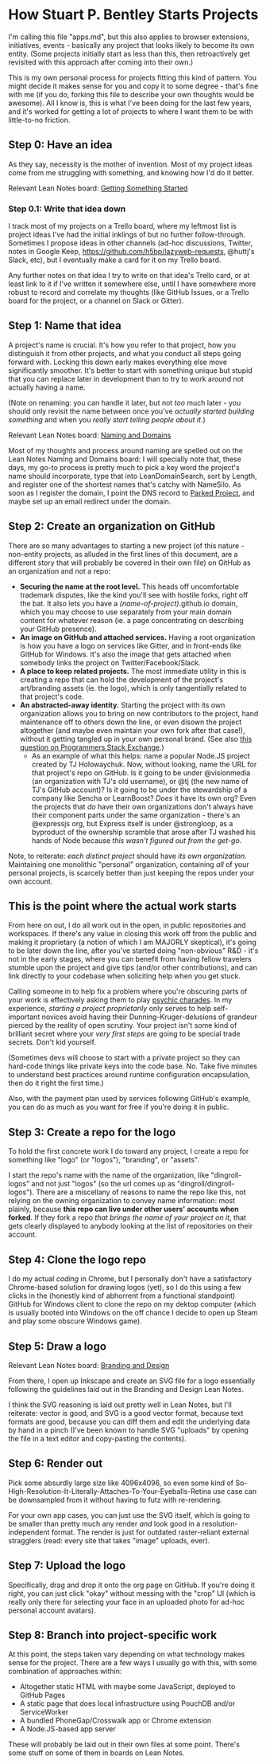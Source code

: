 # How Stuart P. Bentley Starts Projects

I'm calling this file "apps.md", but this also applies to browser extensions, initiatives, events - basically any project that looks likely to become its own entity. (Some projects initially start as less than this, then retroactively get revisited with this approach after coming into their own.)

This is my own personal process for projects fitting this kind of pattern. You might decide it makes sense for you and copy it to some degree - that's fine with me (if you do, forking this file to describe your own thoughts would be awesome). All I know is, this is what I've been doing for the last few years, and it's worked for getting a lot of projects to where I want them to be with little-to-no friction.

## Step 0: Have an idea

As they say, necessity is the mother of invention. Most of my project ideas come from me struggling with something, and knowing how I'd do it better.

Relevant Lean Notes board: [Getting Something Started](https://trello.com/b/4qIwFkHD/getting-something-started)

### Step 0.1: Write that idea down

I track most of my projects on a Trello board, where my leftmost list is project ideas I've had the initial inklings of but no further follow-through. Sometimes I propose ideas in other channels (ad-hoc discussions, Twitter, notes in Google Keep, https://github.com/h5bp/lazyweb-requests, @huttj's Slack, etc), but I eventually make a card for it on my Trello board.

Any further notes on that idea I try to write on that idea's Trello card, or at least link to it if I've written it somewhere else, until I have somewhere more robust to record and correlate my thoughts (like GitHub Issues, or a Trello board for the project, or a channel on Slack or Gitter).

## Step 1: Name that idea

A project's name is crucial. It's how you refer to that project, how you distinguish it from other projects, and what you conduct all steps going forward with. Locking this down early makes everything else move significantly smoother. It's better to start with something unique but stupid that you can replace later in development than to try to work around not actually having a name.

(Note on renaming: you can handle it later, but not *too* much later - you should only revisit the name between once you've *actually started building something* and when you *really start telling people about it*.)

Relevant Lean Notes board: [Naming and Domains](https://trello.com/b/TekvQe5x/naming-and-domains)

Most of my thoughts and process around naming are spelled out on the Lean Notes Naming and Domains board: I will specially note that, these days, my go-to process is pretty much to pick a key word the project's name should incorporate, type that into LeanDomainSearch, sort by Length, and register one of the shortest names that's catchy with NameSilo. As soon as I register the domain, I point the DNS record to [Parked Project](https://www.parkedproject.com), and maybe set up an email redirect under the domain.

## Step 2: Create an organization on GitHub

There are so many advantages to starting a new project (of this nature - non-entity projects, as alluded in the first lines of this document, are a different story that will probably be covered in their own file) on GitHub as an organization and not a repo:

- **Securing the name at the root level.** This heads off uncomfortable trademark disputes, like the kind you'll see with hostile forks, right off the bat. It also lets you have a *(name-of-project)*.github.io domain, which you may choose to use separately from your main domain content for whatever reason (ie. a page concentrating on describing your GitHub presence).
- **An image on GitHub and attached services.** Having a root organization is how you have a logo on services like Gitter, and in front-ends like GitHub for Windows. It's also the image that gets attached when somebody links the project on Twitter/Facebook/Slack.
- **A place to keep related projects.** The most immediate utility in this is creating a repo that can hold the development of the project's art/branding assets (ie. the logo), which is only tangentially related to that project's code.
- **An abstracted-away identity.** Starting the project with its own organization allows you to bring on new contributors to the project, hand maintenance off to others down the line, or even disown the project altogether (and maybe even maintain your own fork after that case!), without it getting tangled up in your own personal brand. (See also [this question on Programmers Stack Exchange](http://programmers.stackexchange.com/a/82782/25572).)
  - As an example of what this helps: name a popular Node.JS project created by TJ Holowaychuk. Now, without looking, name the URL for that project's repo on GitHub. Is it going to be under @visionmedia (an organization with TJ's old username), or @tj (the new name of TJ's GitHub account)? Is it going to be under the stewardship of a company like Sencha or LearnBoost? *Does* it have its own org? Even the projects that *do* have their own organizations don't always have their component parts under the same organization - there's an @expressjs org, but Express itself is under @strongloop, as a byproduct of the ownership scramble that arose after TJ washed his hands of Node because *this wasn't figured out from the get-go*.

Note, to reiterate: *each distinct project* should have *its own organization*. Maintaining one monolithic "personal" organization, containing *all* of your personal projects, is scarcely better than just keeping the repos under your own account.

## This is the point where the actual work starts

From here on out, I do all work out in the open, in public repositories and workspaces. If there's any value in closing this work off from the public and making it proprietary (a notion of which I am MAJORLY skeptical), it's going to be later down the line, after you've started doing "non-obvious" R&D - it's not in the early stages, where you can benefit from having fellow travelers stumble upon the project and give tips (and/or other contributions), and can link directly to your codebase when soliciting help when you get stuck.

Calling someone in to help fix a problem where you're obscuring parts of your work is effectively asking them to play [psychic charades](http://blogs.msdn.com/b/oldnewthing/archive/2005/03/21/399688.aspx). In my experience, *starting a project proprietarily* only serves to help self-important novices avoid having their Dunning-Kruger-delusions of grandeur pierced by the reality of open scrutiny. Your project isn't some kind of brilliant secret where your *very first steps* are going to be special trade secrets. Don't kid yourself.

(Sometimes devs will choose to start with a private project so they can hard-code things like private keys into the code base. No. Take five minutes to understand best practices around runtime configuration encapsulation, then do it right the first time.)

Also, with the payment plan used by services following GitHub's example, you can do as much as you want for free if you're doing it in public.

## Step 3: Create a repo for the logo

To hold the first concrete work I do toward any project, I create a repo for something like "logo" (or "logos"), "branding", or "assets".

I start the repo's name with the name of the organization, like "dingroll-logos" and not just "logos" (so the url comes up as "dingroll/dingroll-logos"). There are a miscellany of reasons to name the repo like this, not relying on the owning organization to convey name information: most plainly, because **this repo can live under other users' accounts when forked**. If they fork a repo *that brings the name of your project on it*, that gets clearly displayed to anybody looking at the list of repositories on their account.

## Step 4: Clone the logo repo

I do my actual *coding* in Chrome, but I personally don't have a satisfactory Chrome-based solution for drawing logos (yet), so I do this using a few clicks in the (honestly kind of abhorrent from a functional standpoint) GitHub for Windows client to clone the repo on my dektop computer (which is usually booted into Windows on the off chance I decide to open up Steam and play some obscure Windows game).

## Step 5: Draw a logo

Relevant Lean Notes board: [Branding and Design](https://trello.com/b/xI45lmUk/branding-and-design)

From there, I open up Inkscape and create an SVG file for a logo essentially following the guidelines laid out in the Branding and Design Lean Notes.

I think the SVG reasoning is laid out pretty well in Lean Notes, but I'll reiterate: vector is good, and SVG is a good vector format, because text formats are good, because you can diff them and edit the underlying data by hand in a pinch (I've been known to handle SVG "uploads" by opening the file in a text editor and copy-pasting the contents).

## Step 6: Render out

Pick some absurdly large size like 4096x4096, so even some kind of So-High-Resolution-It-Literally-Attaches-To-Your-Eyeballs-Retina use case can be downsampled from it without having to futz with re-rendering.

For your own app cases, you can just use the SVG itself, which is going to be smaller than pretty much any render *and* look good in a resolution-independent format. The render is just for outdated raster-reliant external stragglers (read: every site that takes "image" uploads, ever).

## Step 7: Upload the logo

Specifically, drag and drop it onto the org page on GitHub. If you're doing it right, you can just click "okay" without messing with the "crop" UI (which is really only there for selecting your face in an uploaded photo for ad-hoc personal account avatars).

## Step 8: Branch into project-specific work

At this point, the steps taken vary depending on what technology makes sense for the project. There are a few ways I usually go with this, with some combination of approaches within:

- Altogether static HTML with maybe some JavaScript, deployed to GitHub Pages
- A static page that does local infrastructure using PouchDB and/or ServiceWorker
- A bundled PhoneGap/Crosswalk app or Chrome extension
- A Node.JS-based app server

These will probably be laid out in their own files at some point. There's some stuff on some of them in boards on Lean Notes.
